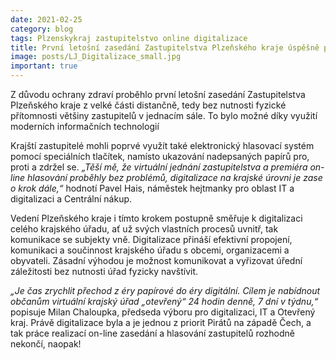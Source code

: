 ```yaml
---
date: 2021-02-25
category: blog
tags: Plzenskykraj zastupitelstvo online digitalizace 
title: První letošní zasedání Zastupitelstva Plzeňského kraje úspěšně proběhlo on-line!
image: posts/LJ_Digitalizace_small.jpg
important: true
---
```


Z důvodu ochrany zdraví proběhlo první letošní zasedání Zastupitelstva Plzeňského kraje z velké části distančně, tedy bez nutnosti fyzické přítomnosti většiny zastupitelů v jednacím sále. To bylo možné díky využití moderních informačních technologií

Krajští zastupitelé mohli poprvé využít také elektronický hlasovací systém pomocí speciálních tlačítek, namísto ukazování nadepsaných papírů pro, proti a zdržel se.  *„Těší mě, že virtuální jednání zastupitelstva a premiéra on-line hlasování proběhly bez problémů, digitalizace na krajské úrovni je zase o krok dále,“* hodnotí Pavel Hais, náměstek hejtmanky pro oblast IT a digitalizaci a Centrální nákup. 

Vedení Plzeňského kraje i tímto krokem postupně směřuje k digitalizaci celého krajského úřadu, ať už svých vlastních procesů uvnitř, tak komunikace se subjekty vně. Digitalizace přináší efektivní propojení, komunikaci a součinnost krajského úřadu s obcemi, organizacemi a obyvateli. Zásadní výhodou je možnost komunikovat a vyřizovat úřední záležitosti bez nutnosti úřad fyzicky navštívit.

*„Je čas zrychlit přechod z éry papírové do éry digitální. Cílem je nabídnout občanům virtuální krajský úřad „otevřený“ 24 hodin denně, 7 dní v týdnu,“* popisuje Milan Chaloupka, předseda výboru pro digitalizaci, IT a Otevřený kraj. Právě digitalizace byla a je jednou z priorit Pirátů na západě Čech, a tak práce realizací on-line zasedání a hlasování zastupitelů rozhodně nekončí, naopak!
